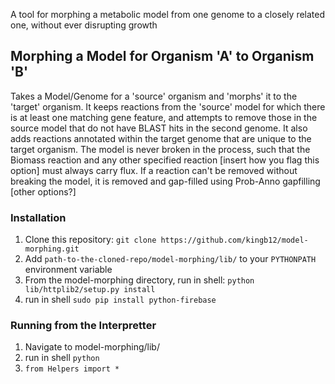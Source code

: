 A tool for morphing a metabolic model from one genome to a closely related one, without ever disrupting growth

## Morphing a Model for Organism 'A' to Organism 'B'

Takes a Model/Genome for a 'source' organism and 'morphs' it to the 'target' organism. It keeps reactions from the 'source' model for which there is at least one matching gene feature, and attempts to remove those in the source model that do not have BLAST hits in the second genome. It also adds reactions annotated within the target genome that are unique to the target organism. The model is never broken in the process, such that the Biomass reaction and any other specified reaction [insert how you flag this option] must always carry flux. If a reaction can't be removed without breaking the model, it is removed and gap-filled using Prob-Anno gapfilling [other options?]

### Installation
1. Clone this repository: `git clone https://github.com/kingb12/model-morphing.git`
2. Add `path-to-the-cloned-repo/model-morphing/lib/` to your `PYTHONPATH` environment variable
3. From the model-morphing directory, run in shell: `python lib/httplib2/setup.py install`
4. run in shell `sudo pip install python-firebase`

### Running from the Interpretter
1. Navigate to model-morphing/lib/
2. run in shell `python`
3. `from Helpers import *`

